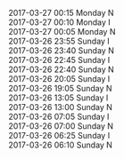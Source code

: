 2017-03-27 00:15 Monday  N  
2017-03-27 00:10 Monday  I  
2017-03-27 00:05 Monday  N  
2017-03-26 23:55 Sunday  I  
2017-03-26 23:40 Sunday  N  
2017-03-26 22:45 Sunday  I  
2017-03-26 22:40 Sunday  N  
2017-03-26 20:05 Sunday  I  
2017-03-26 19:05 Sunday  N  
2017-03-26 13:05 Sunday  I  
2017-03-26 13:00 Sunday  N  
2017-03-26 07:05 Sunday  I  
2017-03-26 07:00 Sunday  N  
2017-03-26 06:25 Sunday  I  
2017-03-26 06:10 Sunday  N  
